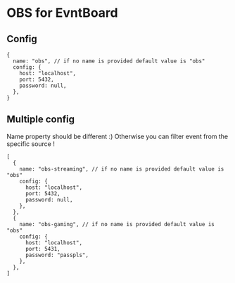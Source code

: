 # OBS for EvntBoard

## Config

```json5
{
  name: "obs", // if no name is provided default value is "obs"
  config: {
    host: "localhost",
    port: 5432,
    password: null,
  },
}
```

## Multiple config

Name property should be different :)
Otherwise you can filter event from the specific source !

```json5
[
  {
    name: "obs-streaming", // if no name is provided default value is "obs"
    config: {
      host: "localhost",
      port: 5432,
      password: null,
    },
  },
  {
    name: "obs-gaming", // if no name is provided default value is "obs"
    config: {
      host: "localhost",
      port: 5431,
      password: "passpls",
    },
  },
]
```
